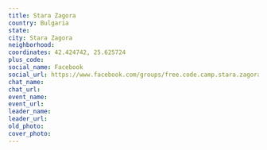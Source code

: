 ```yaml
---
title: Stara Zagora
country: Bulgaria
state: 
city: Stara Zagora
neighborhood: 
coordinates: 42.424742, 25.625724
plus_code:
social_name: Facebook
social_url: https://www.facebook.com/groups/free.code.camp.stara.zagora
chat_name:
chat_url:
event_name:
event_url:
leader_name:
leader_url:
old_photo: 
cover_photo:
---
```

